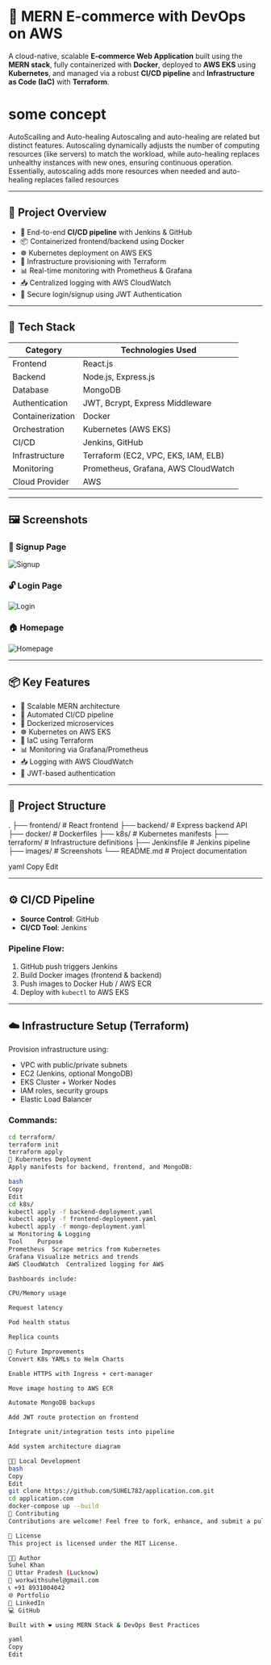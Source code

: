 # 🛒 MERN E-commerce with DevOps on AWS

A cloud-native, scalable **E-commerce Web Application** built using the **MERN stack**, fully containerized with **Docker**, deployed to **AWS EKS** using **Kubernetes**, and managed via a robust **CI/CD pipeline** and **Infrastructure as Code (IaC)** with **Terraform**.
 # some concept
AutoScalling and Auto-healing 
Autoscaling and auto-healing are related but distinct features. Autoscaling dynamically adjusts the number of computing resources (like servers) to match the workload, while auto-healing replaces unhealthy instances with new ones, ensuring continuous operation. Essentially, autoscaling adds more resources when needed and auto-healing replaces failed resources

---

## 🚀 Project Overview

- 🔁 End-to-end **CI/CD pipeline** with Jenkins & GitHub
- 📦 Containerized frontend/backend using Docker
- ☸️ Kubernetes deployment on AWS EKS
- 🧰 Infrastructure provisioning with Terraform
- 📊 Real-time monitoring with Prometheus & Grafana
- 📥 Centralized logging with AWS CloudWatch
- 🔐 Secure login/signup using JWT Authentication

---

## 🧩 Tech Stack

| Category          | Technologies Used                              |
|-------------------|--------------------------------------------------|
| Frontend          | React.js                                         |
| Backend           | Node.js, Express.js                              |
| Database          | MongoDB                                          |
| Authentication    | JWT, Bcrypt, Express Middleware                  |
| Containerization  | Docker                                           |
| Orchestration     | Kubernetes (AWS EKS)                             |
| CI/CD             | Jenkins, GitHub                                  |
| Infrastructure    | Terraform (EC2, VPC, EKS, IAM, ELB)              |
| Monitoring        | Prometheus, Grafana, AWS CloudWatch              |
| Cloud Provider    | AWS                                              |

---

## 🖼️ Screenshots

### 🔐 Signup Page  
![Signup](images/signup.png)

### 🔓 Login Page  
![Login](images/login.png)

### 🏠 Homepage  
![Homepage](images/homepage.png)

---

## 📦 Key Features

- 🧱 Scalable MERN architecture
- 🔁 Automated CI/CD pipeline
- 🐳 Dockerized microservices
- ☸️ Kubernetes on AWS EKS
- 🧰 IaC using Terraform
- 📊 Monitoring via Grafana/Prometheus
- 📥 Logging with AWS CloudWatch
- 🔐 JWT-based authentication

---

## 📁 Project Structure

.
├── frontend/ # React frontend
├── backend/ # Express backend API
├── docker/ # Dockerfiles
├── k8s/ # Kubernetes manifests
├── terraform/ # Infrastructure definitions
├── Jenkinsfile # Jenkins pipeline
├── images/ # Screenshots
└── README.md # Project documentation

yaml
Copy
Edit

---

## ⚙️ CI/CD Pipeline

- **Source Control**: GitHub
- **CI/CD Tool**: Jenkins

### Pipeline Flow:
1. GitHub push triggers Jenkins
2. Build Docker images (frontend & backend)
3. Push images to Docker Hub / AWS ECR
4. Deploy with `kubectl` to AWS EKS

---

## ☁️ Infrastructure Setup (Terraform)

Provision infrastructure using:
- VPC with public/private subnets
- EC2 (Jenkins, optional MongoDB)
- EKS Cluster + Worker Nodes
- IAM roles, security groups
- Elastic Load Balancer

### Commands:
```bash
cd terraform/
terraform init
terraform apply
🚀 Kubernetes Deployment
Apply manifests for backend, frontend, and MongoDB:

bash
Copy
Edit
cd k8s/
kubectl apply -f backend-deployment.yaml
kubectl apply -f frontend-deployment.yaml
kubectl apply -f mongo-deployment.yaml
📊 Monitoring & Logging
Tool	Purpose
Prometheus	Scrape metrics from Kubernetes
Grafana	Visualize metrics and trends
AWS CloudWatch	Centralized logging for AWS

Dashboards include:

CPU/Memory usage

Request latency

Pod health status

Replica counts

🧠 Future Improvements
Convert K8s YAMLs to Helm Charts

Enable HTTPS with Ingress + cert-manager

Move image hosting to AWS ECR

Automate MongoDB backups

Add JWT route protection on frontend

Integrate unit/integration tests into pipeline

Add system architecture diagram

🧑‍💻 Local Development
bash
Copy
Edit
git clone https://github.com/SUHEL782/application.com.git
cd application.com
docker-compose up --build
🤝 Contributing
Contributions are welcome! Feel free to fork, enhance, and submit a pull request.

📄 License
This project is licensed under the MIT License.

👨‍💻 Author
Suhel Khan
📍 Uttar Pradesh (Lucknow)
📧 workwithsuhel@gmail.com
📞 +91 8931004042
🌐 Portfolio
🔗 LinkedIn
💻 GitHub

Built with ❤️ using MERN Stack & DevOps Best Practices

yaml
Copy
Edit
